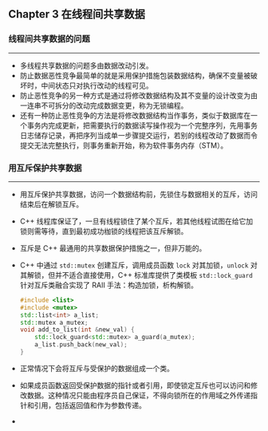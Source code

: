 ## Chapter 3 在线程间共享数据

### 线程间共享数据的问题

---

- 多线程共享数据的问题多由数据改动引发。
- 防止数据恶性竞争最简单的就是采用保护措施包装数据结构，确保不变量被破坏时，中间状态只对执行改动的线程可见。
- 防止恶性竞争的另一种方式是通过将修改数据结构及其不变量的设计改变为由一连串不可拆分的改动完成数据变更，称为无锁编程。
- 还有一种防止恶性竞争的方法是将修改数据结构当作事务，类似于数据库在一个事务内完成更新，把需要执行的数据读写操作视为一个完整序列，先用事务日志储存记录，再把序列当成单一步骤提交运行，若别的线程改动了数据而令提交无法完整执行，则事务重新开始，称为软件事务内存（STM）。

### 用互斥保护共享数据

---

- 用互斥保护共享数据，访问一个数据结构前，先锁住与数据相关的互斥，访问结束后在解锁互斥。

- C++ 线程库保证了，一旦有线程锁住了某个互斥，若其他线程试图在给它加锁则需等待，直到最初成功枷锁的线程把该互斥解锁。

- 互斥是 C++ 最通用的共享数据保护措施之一，但非万能的。

- C++ 中通过 `std::mutex` 创建互斥，调用成员函数 `lock` 对其加锁，`unlock` 对其解锁，但并不适合直接使用，C++ 标准库提供了类模板 `std::lock_guard` 针对互斥类融合实现了 RAII 手法：构造加锁，析构解锁。

  ```cpp
  #include <list>
  #include <mutex>
  std::list<int> a_list;
  std::mutex a_mutex;
  void add_to_list(int &new_val) {
      std::lock_guard<std::mutex> a_guard(a_mutex);
      a_list.push_back(new_val);
  }
  ```

- 正常情况下会将互斥与受保护的数据组成一个类。

- 如果成员函数返回受保护数据的指针或者引用，即使锁定互斥也可以访问和修改数据。这种情况只能由程序员自己保证，不得向锁所在的作用域之外传递指针和引用，包括返回值和作为参数传递。

- 